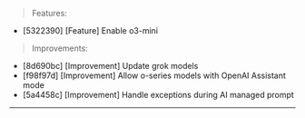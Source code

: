 > Features:
- [5322390] [Feature] Enable o3-mini

> Improvements:
- [8d690bc] [Improvement] Update grok models
- [f98f97d] [Improvement] Allow o-series models with OpenAI Assistant mode
- [5a4458c] [Improvement] Handle exceptions during AI managed prompt


---
